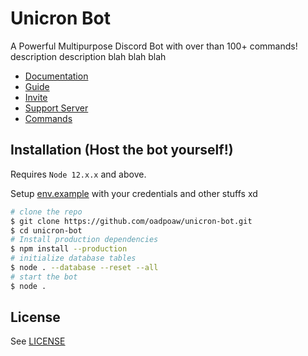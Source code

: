 
# Unicron Bot
A Powerful Multipurpose Discord Bot with over than 100+ commands!
description description blah blah blah 

- [Documentation](https://unicron.gitbook.io/docs)
- [Guide](https://unicron.gitbook.io/guide)
- [Invite](https://discord.com/oauth2/authorize?client_id=634908645896880128&scope=bot&permissions=285599830)
- [Support Server](https://discord.gg/Pp9T2zS)
- [Commands](docs/COMMANDS.md)

## Installation (Host the bot yourself!)
Requires `Node 12.x.x` and above.

Setup [env.example](.env.example) with your credentials and other stuffs xd

```bash
# clone the repo
$ git clone https://github.com/oadpoaw/unicron-bot.git
$ cd unicron-bot
# Install production dependencies
$ npm install --production
# initialize database tables
$ node . --database --reset --all
# start the bot 
$ node .
```

## License

See [LICENSE](./LICENSE)